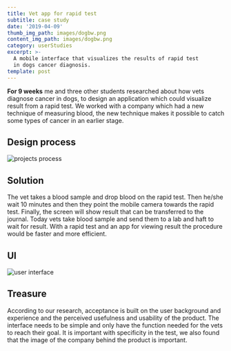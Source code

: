 ```yaml
---
title: Vet app for rapid test
subtitle: case study
date: '2019-04-09'
thumb_img_path: images/dogbw.png
content_img_path: images/dogbw.png
category: userStudies 
excerpt: >-
  A mobile interface that visualizes the results of rapid test
  in dogs cancer diagnosis.
template: post
---
```


**For 9 weeks** me and three other students researched about how vets diagnose cancer in dogs, to design an application which could visualize result from a rapid test. We worked with a company which had a new technique of measuring blood, the new technique makes it possible to catch some types of cancer in an earlier stage.

## Design process
![projects process](/images/prodia.svg)

## Solution

 The vet takes a blood sample and drop blood on the rapid test. Then he/she wait 10 minutes and then they point the mobile camera towards the rapid test. Finally, the screen will show result that can be transferred to the journal.
 Today vets take blood sample and send them to a lab and haft to wait for result. With a rapid test and an app for viewing result the procedure would be faster and more efficient.

## UI
![user interface](/images/vacMouckup.png)

## Treasure

According to our research, acceptance is built on the user background and experience and the perceived usefulness and usability of the product.
The interface needs to be simple and only have the function needed for the vets to reach their goal. It is important with specificity in the test, we also found that the image of the company behind the product is important.



